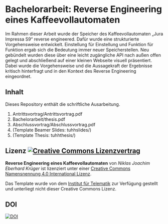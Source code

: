# Bachelorarbeit: Reverse Engineering eines Kaffeevollautomaten
Im Rahmen dieser Arbeit wurde der Speicher des Kaffeevollautomaten „Jura Impressa S9“ reverse engineered. Dafür wurde eine strukturierte Vorgehensweise entwickelt. Einstellung für Einstellung und Funktion für Funktion ergab sich die Bedeutung immer neuer Speicherstellen. Neu gebündelt wurden diese über eine leicht zugängliche API nach außen offen gelegt und abschließend auf einer kleinen Webseite visuell präsentiert. Dabei wurde die Vorgehensweise und die Aussagekraft der Ergebnisse kritisch hinterfragt und in den Kontext des Reverse Engineering eingeordnet.

## Inhalt
Dieses Repository enthält die schriftliche Ausarbeitung.

1. Antrittsvortrag/Antrittsvortrag.pdf
2. Bachelorarbeit/thesis.pdf
3. Abschlussvortrag/Abschlussvortrag.pdf
4. (Template Beamer Slides: tuhhslides/)
5. (Template Thesis: tuhhthesis/)

## Lizenz [![Creative Commons Lizenzvertrag](https://i.creativecommons.org/l/by/4.0/88x31.png)](http://creativecommons.org/licenses/by/4.0/)
**Reverse Engineering eines Kaffeevollautomaten** von *Niklas Joachim Eberhard Krüger* ist lizenziert unter einer [Creative Commons Namensnennung 4.0 International Lizenz](http://creativecommons.org/licenses/by/4.0/).

Das Template wurde von dem [Institut für Telematik](https://www.ti5.tuhh.de/) zur Verfügung gestellt und unterliegt nicht dieser Creative Commons Lizenz.

## DOI
[![DOI](https://zenodo.org/badge/DOI/10.5281/zenodo.6067741.svg)](https://doi.org/10.5281/zenodo.6067741)
